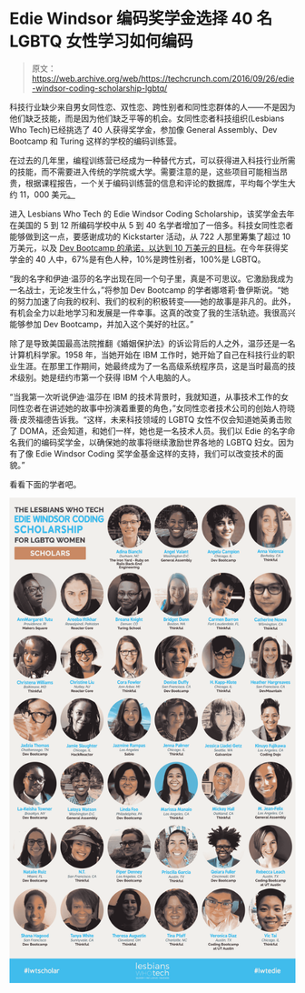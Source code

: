 # Edie Windsor 编码奖学金选择 40 名 LGBTQ 女性学习如何编码 

> 原文：<https://web.archive.org/web/https://techcrunch.com/2016/09/26/edie-windsor-coding-scholarship-lgbtq/>

科技行业缺少来自男女同性恋、双性恋、跨性别者和同性恋群体的人——不是因为他们缺乏技能，而是因为他们缺乏平等的机会。女同性恋者科技组织(Lesbians Who Tech)已经挑选了 40 人获得奖学金，参加像 General Assembly、Dev Bootcamp 和 Turing 这样的学校的编码训练营。

在过去的几年里，编程训练营已经成为一种替代方式，可以获得进入科技行业所需的技能，而不需要进入传统的学院或大学。需要注意的是，这些项目可能相当昂贵，根据课程报告，一个关于编码训练营的信息和评论的数据库，平均每个学生大约 11，000 美元[。](https://web.archive.org/web/20230118123259/https://www.coursereport.com/reports/2016-coding-bootcamp-market-size-research)

进入 Lesbians Who Tech 的 Edie Windsor Coding Scholarship，该奖学金去年在美国的 5 到 12 所编码学校中从 5 到 40 名学者增加了一倍多。科技女同性恋者能够做到这一点，要感谢成功的 Kickstarter 活动，从 722 人那里筹集了超过 10 万美元，以及 [Dev Bootcamp 的承诺，以达到 10 万美元的目标](https://web.archive.org/web/20230118123259/http://www.usatoday.com/story/tech/news/2016/05/04/lesbians-who-tech-dev-bootcamp-scholarships/83901964/)。在今年获得奖学金的 40 人中，67%是有色人种，10%是跨性别者，100%是 LGBTQ。

“我的名字和伊迪·温莎的名字出现在同一个句子里，真是不可思议。它激励我成为一名战士，无论发生什么，”将参加 Dev Bootcamp 的学者娜塔莉·鲁伊斯说。“她的努力加速了向我的权利、我们的权利的积极转变——她的故事是非凡的。此外，有机会全力以赴地学习和发展是一件幸事。这真的改变了我的生活轨迹。我很高兴能够参加 Dev Bootcamp，并加入这个美好的社区。”

除了是导致美国最高法院推翻《婚姻保护法》的诉讼背后的人之外，温莎还是一名计算机科学家。1958 年，当她开始在 IBM 工作时，她开始了自己在科技行业的职业生涯。在那里工作期间，她最终成为了一名高级系统程序员，这是当时最高的技术级别。她是纽约市第一个获得 IBM 个人电脑的人。

“当我第一次听说伊迪·温莎在 IBM 的技术背景时，我就知道，从事技术工作的女同性恋者在讲述她的故事中扮演着重要的角色，”女同性恋者技术公司的创始人符晓薇·皮茨福德告诉我。“这样，未来科技领域的 LGBTQ 女性不仅会知道她英勇击败了 DOMA，还会知道，和她们一样，她也是一名技术人员。我们以 Edie 的名字命名我们的编码奖学金，以确保她的故事将继续激励世界各地的 LGBTQ 妇女。因为有了像 Edie Windsor Coding 奖学金基金这样的支持，我们可以改变技术的面貌。”

看看下面的学者吧。

![lwt edie windsor](img/e421ed8fb51e04a30e283d3d54654b2b.png)